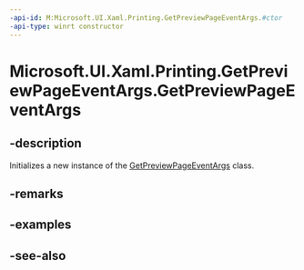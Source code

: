 ```yaml
---
-api-id: M:Microsoft.UI.Xaml.Printing.GetPreviewPageEventArgs.#ctor
-api-type: winrt constructor
---
```


<!-- Method syntax
public GetPreviewPageEventArgs()
-->

# Microsoft.UI.Xaml.Printing.GetPreviewPageEventArgs.GetPreviewPageEventArgs

## -description
Initializes a new instance of the [GetPreviewPageEventArgs](getpreviewpageeventargs.md) class.

## -remarks

## -examples

## -see-also
